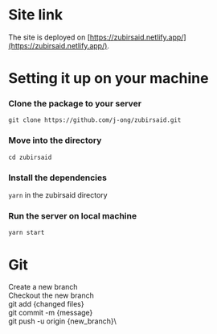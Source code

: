 # Site link

The site is deployed on [https://zubirsaid.netlify.app/](https://zubirsaid.netlify.app/).

# Setting it up on your machine

### Clone the package to your server

`git clone https://github.com/j-ong/zubirsaid.git`

### Move into the directory

`cd zubirsaid`

### Install the dependencies

`yarn` in the zubirsaid directory

### Run the server on local machine

`yarn start`

# Git

Create a new branch\
Checkout the new branch\
git add {changed files}\
git commit -m {message}\
git push -u origin {new_branch}\
